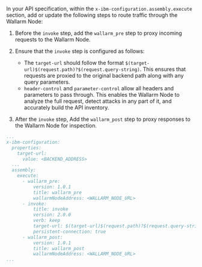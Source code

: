 In your API specification, within the `x-ibm-configuration.assembly.execute` section, add or update the following steps to route traffic through the Wallarm Node:

1. Before the `invoke` step, add the `wallarm_pre` step to proxy incoming requests to the Wallarm Node.
1. Ensure that the `invoke` step is configured as follows:
    
    * The `target-url` should follow the format `$(target-url)$(request.path)?$(request.query-string)`. This ensures that requests are proxied to the original backend path along with any query parameters.
    * `header-control` and `parameter-control` allow all headers and parameters to pass through. This enables the Wallarm Node to analyze the full request, detect attacks in any part of it, and accurately build the API inventory.
1. After the `invoke` step, Add the `wallarm_post` step to proxy responses to the Wallarm Node for inspection.

```yaml hl_lines="8-22"
...
x-ibm-configuration:
  properties:
    target-url:
      value: <BACKEND_ADDRESS>
  ...
  assembly:
    execute:
      - wallarm_pre:
          version: 1.0.1
          title: wallarm_pre
          wallarmNodeAddress: <WALLARM_NODE_URL>
      - invoke:
          title: invoke
          version: 2.0.0
          verb: keep
          target-url: $(target-url)$(request.path)?$(request.query-string)
          persistent-connection: true
      - wallarm_post:
          version: 1.0.1
          title: wallarm_post
          wallarmNodeAddress: <WALLARM_NODE_URL>
...
```
